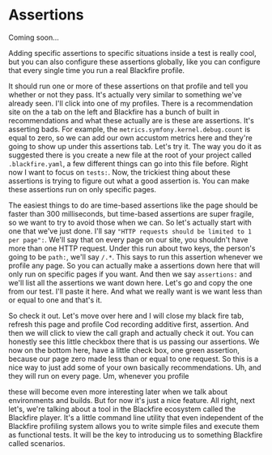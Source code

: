 # Assertions

Coming soon...

Adding specific assertions to specific situations inside a test is really cool, but
you can also configure these assertions globally, like you can configure that every
single time you run a real Blackfire profile.

It should run one or more of these assertions on that profile and tell you whether or
not they pass. It's actually very similar to something we've already seen. I'll click
into one of my profiles. There is a recommendation site on the a tab on the left and
Blackfire has a bunch of built in recommendations and what these actually are is
these are assertions. It's asserting bads. For example, the 
`metrics.symfony.kernel.debug.count` is equal to zero, so we can add our own accustom metrics here and
they're going to show up under this assertions tab. Let's try it. The way you do it
as suggested there is you create a new file at the root of your project called
`.blackfire.yaml`, a few different things can go into this file before. Right now
I want to focus on `tests:`. Now, the trickiest thing about these assertions is trying
to figure out what a good assertion is. You can make these assertions run on only
specific pages.

The easiest things to do are time-based assertions like the page should be faster
than 300 milliseconds, but time-based assertions are super fragile, so we want to try
to avoid those when we can. So let's actually start with one that we've just done.
I'll say `"HTTP requests should be limited to 1 per page":`. We'll say that on every
page on our site, you shouldn't have more than one HTTP request. Under this run about
two keys, the person's going to be `path:`, we'll say `/.*`. This says to run
this assertion whenever we profile any page. So you can actually make a assertions
down here that will only run on specific pages if you want. And then we say
`assertions:` and we'll list all the assertions we want down here. Let's go and copy the
one from our test. I'll paste it here. And what we really want is we want less than
or equal to one and that's it.

So check it out. Let's move over here and I will close my black fire tab, refresh
this page and profile Cod recording additive first,
assertion. And then we will click to view the call graph and actually check it out.
You can honestly see this little checkbox there that is us passing our assertions. We
now on the bottom here, have a little check box, one green assertion, because our
page zero made less than or equal to one request. So this is a nice way to just add
some of your own basically recommendations. Uh, and they will run on every page. Um,
whenever you profile

these will become even more interesting later when we talk about environments and
builds. But for now it's just a nice feature. All right, next let's, we're talking
about a tool in the Blackfire ecosystem called the Blackfire player. It's a little
command line utility that even independent of the Blackfire profiling system allows
you to write simple files and execute them as functional tests. It will be the key to
introducing us to something Blackfire called scenarios.
